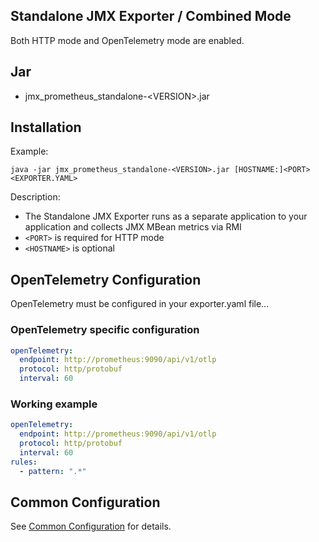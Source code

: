 Standalone JMX Exporter / Combined Mode
---

Both HTTP mode and OpenTelemetry mode are enabled.

## Jar

- jmx_prometheus_standalone-\<VERSION>.jar

## Installation

Example:

```shell
java -jar jmx_prometheus_standalone-<VERSION>.jar [HOSTNAME:]<PORT> <EXPORTER.YAML>
```

Description:

- The Standalone JMX Exporter runs as a separate application to your application and collects JMX MBean metrics via RMI 
- `<PORT>` is required for HTTP mode
- `<HOSTNAME>` is optional

## OpenTelemetry Configuration

OpenTelemetry must be configured in your exporter.yaml file...

### OpenTelemetry specific configuration

```yaml
openTelemetry:
  endpoint: http://prometheus:9090/api/v1/otlp
  protocol: http/protobuf
  interval: 60
```

### Working example

```yaml
openTelemetry:
  endpoint: http://prometheus:9090/api/v1/otlp
  protocol: http/protobuf
  interval: 60
rules:
  - pattern: ".*"
```

## Common Configuration

See [Common Configuration](../COMMON_CONFIGURATION.md) for details.
